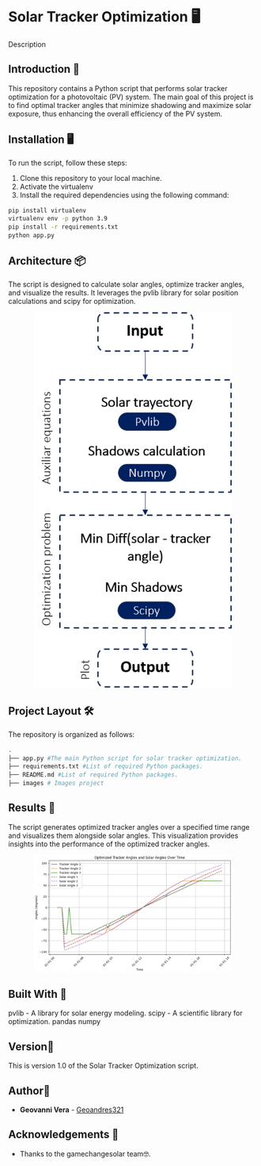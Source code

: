 # Solar Tracker Optimization 🖥
Description 

## Introduction 🚀

This repository contains a Python script that performs solar tracker optimization for a photovoltaic (PV) system. The main goal of this project is to find optimal tracker angles that minimize shadowing and maximize solar exposure, thus enhancing the overall efficiency of the PV system.

## Installation 🖥

To run the script, follow these steps:
1. Clone this repository to your local machine.
2. Activate the virtualenv 
3. Install the required dependencies using the following command:

```bash
pip install virtualenv
virtualenv env -p python 3.9
pip install -r requirements.txt
python app.py
```

## Architecture 📦
The script is designed to calculate solar angles, optimize tracker angles, and visualize the results. It leverages the pvlib library for solar position calculations and scipy for optimization.

<div align="center">
       <img src="images/arquitecture.png?raw=true" width="400px"</img> 
</div>

## Project Layout 🛠️
The repository is organized as follows:

```bash
.
├── app.py #The main Python script for solar tracker optimization.
├── requirements.txt #List of required Python packages.
├── README.md #List of required Python packages.
├── images # Images project
```

## Results 📖
The script generates optimized tracker angles over a specified time range and visualizes them alongside solar angles. This visualization provides insights into the performance of the optimized tracker angles.

<div align="center">
       <img src="images/Diagrama.png?raw=true" width="400px"</img> 
</div>

## Built With 📌
pvlib - A library for solar energy modeling.
scipy - A scientific library for optimization.
pandas
numpy

## Version📄
This is version 1.0 of the Solar Tracker Optimization script.

## Author🎁
* **Geovanni Vera** - [Geoandres321](https://github.com/Geoandres321)

## Acknowledgements 📢
* Thanks to the gamechangesolar team🤓.
